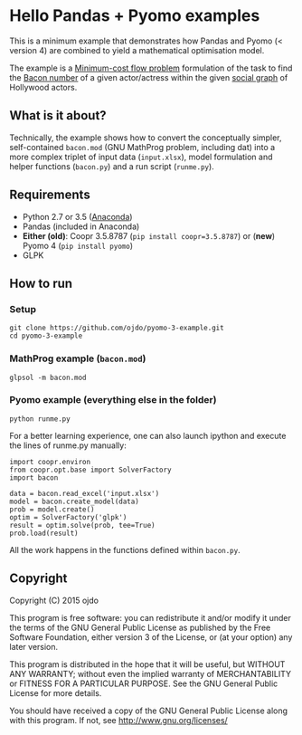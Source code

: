 # Hello Pandas + Pyomo examples

This is a minimum example that demonstrates how Pandas and Pyomo (< version 4) are combined to yield a mathematical optimisation model.

The example is a [Minimum-cost flow problem](https://en.wikipedia.org/wiki/Minimum-cost_flow_problem) formulation of the task to find the [Bacon number](https://en.wikipedia.org/wiki/Six_Degrees_of_Kevin_Bacon#Bacon_numbers) of a given actor/actress within the given [social graph](https://en.wikipedia.org/wiki/Social_graph) of Hollywood actors.

## What is it about?

Technically, the example shows how to convert the conceptually simpler, self-contained `bacon.mod` (GNU MathProg problem, including dat) into a more complex triplet of input data (`input.xlsx`), model formulation and helper functions (`bacon.py`) and a run script (`runme.py`).


## Requirements

 - Python 2.7 or 3.5 ([Anaconda](https://www.continuum.io/downloads))
 - Pandas (included in Anaconda)
 - **Either (old)**: Coopr 3.5.8787 (`pip install coopr=3.5.8787`) or (**new**) Pyomo 4 (`pip install pyomo`)
 - GLPK

 
## How to run

### Setup

    git clone https://github.com/ojdo/pyomo-3-example.git
    cd pyomo-3-example

### MathProg example (`bacon.mod`)

    glpsol -m bacon.mod
    
### Pyomo example (everything else in the folder)

    python runme.py
    
For a better learning experience, one can also launch ipython and execute the lines of runme.py manually:

    import coopr.environ
    from coopr.opt.base import SolverFactory
    import bacon
    
    data = bacon.read_excel('input.xlsx')
    model = bacon.create_model(data)
    prob = model.create()
    optim = SolverFactory('glpk')
    result = optim.solve(prob, tee=True)
    prob.load(result)

All the work happens in the functions defined within `bacon.py`.
    

## Copyright

Copyright (C) 2015  ojdo

This program is free software: you can redistribute it and/or modify
it under the terms of the GNU General Public License as published by
the Free Software Foundation, either version 3 of the License, or
(at your option) any later version.

This program is distributed in the hope that it will be useful,
but WITHOUT ANY WARRANTY; without even the implied warranty of
MERCHANTABILITY or FITNESS FOR A PARTICULAR PURPOSE.  See the
GNU General Public License for more details.

You should have received a copy of the GNU General Public License
along with this program.  If not, see <http://www.gnu.org/licenses/>

